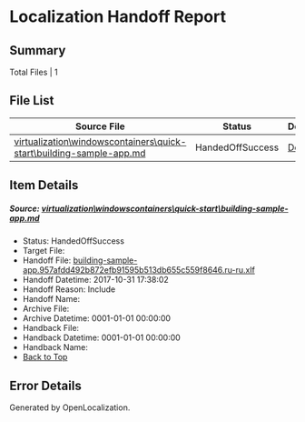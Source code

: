 # <a name='report-top'></a> Localization Handoff Report

## Summary
 Total Files | 1

## File List
 Source File | Status | Details 
 ----------- | ------ | ------- 
 [virtualization\windowscontainers\quick-start\building-sample-app.md](https://github.com/Microsoft/Virtualization-Documentation-Private/blob/04c78918c77d2ad6053e6a95dc57bc488efbbf8b/virtualization/windowscontainers/quick-start/building-sample-app.md) | HandedOffSuccess | [Details](#b1d0c4bcf35cd40e9ca058d4e2a51fa028cade2c360)

## Item Details
##### <a name='b1d0c4bcf35cd40e9ca058d4e2a51fa028cade2c360'></a> Source: [virtualization\windowscontainers\quick-start\building-sample-app.md](https://github.com/Microsoft/Virtualization-Documentation-Private/blob/04c78918c77d2ad6053e6a95dc57bc488efbbf8b/virtualization/windowscontainers/quick-start/building-sample-app.md)
* Status: HandedOffSuccess
* Target File: 
* Handoff File: [building-sample-app.957afdd492b872efb91595b513db655c559f8646.ru-ru.xlf](https://github.com/MicrosoftDocs/Virtualization-Documentation-Private.handoff/blob/ae9c50c12ab6f6e7af60f48384dd43e61f38ae6d/ol-handoff/MicrosoftDocs/Virtualization-Documentation-Private.ru-ru/live/building-sample-app.957afdd492b872efb91595b513db655c559f8646.ru-ru.xlf)
* Handoff Datetime: 2017-10-31 17:38:02
* Handoff Reason: Include
* Handoff Name: 
* Archive File: 
* Archive Datetime: 0001-01-01 00:00:00
* Handback File: 
* Handback Datetime: 0001-01-01 00:00:00
* Handback Name: 
* [Back to Top](#report-top)


## Error Details

Generated by OpenLocalization.
